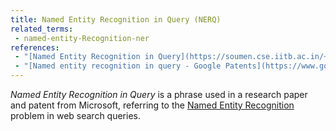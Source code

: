 ```yaml
---
title: Named Entity Recognition in Query (NERQ)
related_terms:
 - named-entity-Recognition-ner
references:
 - "[Named Entity Recognition in Query](https://soumen.cse.iitb.ac.in/~soumen/doc/www2013/QirWoo/GuoXCL2009nerq.pdf)"
 - "[Named entity recognition in query - Google Patents](https://www.google.com/patents/US9009134)"
---
```

*Named Entity Recognition in Query* is a phrase used in a research paper and patent from
Microsoft, referring to the [Named Entity Recognition](/terms/named-entity-recognition-ner/)
problem in web search queries.
